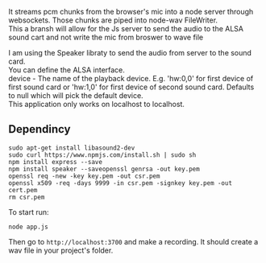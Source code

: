 It streams pcm chunks from the browser's mic into a node server through websockets. Those chunks are piped into node-wav FileWriter.<br>
This a bransh will allow for the Js server to send the audio to the ALSA sound cart and not write the mic from broswer to wave file<br>

I am using the Speaker libraty to send the audio from server to the sound card.<br>
You can define the ALSA interface.<br>
device - The name of the playback device. E.g. 'hw:0,0' for first device of first sound card or 'hw:1,0' for first device of second sound card. Defaults to null which will pick the default device.<br>
This application only works on localhost to localhost.
## Dependincy
    sudo apt-get install libasound2-dev
    sudo curl https://www.npmjs.com/install.sh | sudo sh
    npm install express --save
    npm install speaker --saveopenssl genrsa -out key.pem
    openssl req -new -key key.pem -out csr.pem
    openssl x509 -req -days 9999 -in csr.pem -signkey key.pem -out cert.pem
    rm csr.pem

    


To start run:

    node app.js

Then go to `http://localhost:3700` and make a recording. It should create a wav file in your project's folder.
